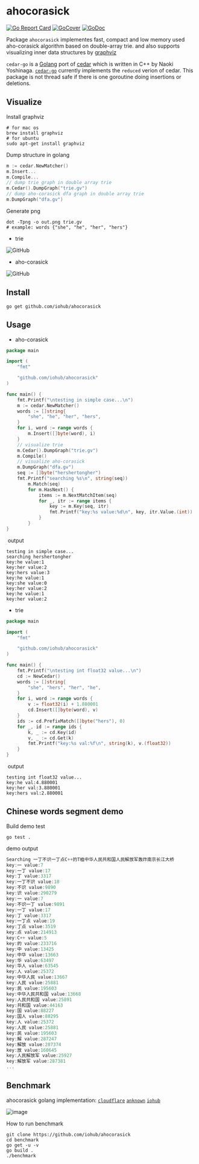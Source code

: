 # ahocorasick 
[![Go Report Card](https://goreportcard.com/badge/github.com/iohub/ahocorasick?style=flat-square)](https://goreportcard.com/report/github.com/iohub/ahocorasick) [![GoCover](http://gocover.io/_badge/github.com/iohub/ahocorasick)](http://gocover.io/github.com/iohub/ahocorasick) [![GoDoc](https://godoc.org/github.com/iohub/ahocorasick?status.svg)](https://godoc.org/github.com/iohub/ahocorasick)

<!--  [![Build Status](https://semaphoreci.com/api/v1/iohub/ahocorasick/branches/master/badge.svg)](https://semaphoreci.com/iohub/ahocorasick) -->

Package `ahocorasick` implementes fast, compact and low memory used aho-corasick algorithm based on double-array trie. and also supports visualizing inner data structures by [graphviz](http://graphviz.org) 

`cedar-go` is a [Golang](https://golang.org/) port of [cedar](http://www.tkl.iis.u-tokyo.ac.jp/~ynaga/cedar) which is written in C++ by Naoki Yoshinaga. [`cedar-go`](https://github.com/adamzy/cedar-go) currently implements the `reduced` verion of cedar. 
This package is not thread safe if there is one goroutine doing insertions or deletions. 


## Visualize

Install graphviz

```shell
# for mac os
brew install graphviz
# for ubuntu
sudo apt-get install graphviz
```

Dump structure in golang
```go
m := cedar.NewMatcher()
m.Insert...
m.Compile...
// dump trie graph in double array trie
m.Cedar().DumpGraph("trie.gv")
// dump aho-corasick dfa graph in double array trie
m.DumpGraph("dfa.gv")
```
Generate png 
```shell
dot -Tpng -o out.png trie.gv
# example: words {"she", "he", "her", "hers"}
```
* trie 
<img src="https://github.com/iohub/ahocorasick/blob/master/pictures/trie.png" alt="GitHub" /> 

* aho-corasick 
<img src="https://github.com/iohub/ahocorasick/blob/master/pictures/dfa.png" alt="GitHub" />


## Install
```
go get github.com/iohub/ahocorasick
```

## Usage

* aho-corasick

```go 
package main

import (
	"fmt"

	"github.com/iohub/ahocorasick"
)

func main() {
	fmt.Printf("\ntesting in simple case...\n")
	m := cedar.NewMatcher()
	words := []string{
		"she", "he", "her", "hers",
	}
	for i, word := range words {
		m.Insert([]byte(word), i)
	}
	// visualize trie 
	m.Cedar().DumpGraph("trie.gv")
	m.Compile()
	// visualize aho-corasick
	m.DumpGraph("dfa.gv")
	seq := []byte("hershertongher")
	fmt.Printf("searching %s\n", string(seq))
        m.Match(seq)
        for m.HasNext() {
            items := m.NextMatchItem(seq)
            for _, itr := range items {
                key := m.Key(seq, itr)
                fmt.Printf("key:%s value:%d\n", key, itr.Value.(int))
            }
        }
}

```

​	output
```
testing in simple case...
searching hershertongher
key:he value:1
key:her value:2
key:hers value:3
key:he value:1
key:she value:0
key:her value:2
key:he value:1
key:her value:2
```

* trie

```go
package main

import (
	"fmt"

	"github.com/iohub/ahocorasick"
)

func main() {
	fmt.Printf("\ntesting int float32 value...\n")
	cd := NewCedar()
	words := []string{
		"she", "hers", "her", "he",
	}
	for i, word := range words {
		v := float32(i) + 1.880001
		cd.Insert([]byte(word), v)
	}
	ids := cd.PrefixMatch([]byte("hers"), 0)
	for _, id := range ids {
		k, _ := cd.Key(id)
		v, _ := cd.Get(k)
		fmt.Printf("key:%s val:%f\n", string(k), v.(float32))
	} 
}

```
​	output
```
testing int float32 value...
key:he val:4.880001
key:her val:3.880001
key:hers val:2.880001
```

## Chinese words segment demo

Build demo test

```shell
go test .
```

demo output
```go
Searching 一丁不识一丁点C++的T桖中华人民共和国人民解放军轰炸南京长江大桥
key:一 value:7
key:一丁 value:17
key:丁 value:3317
key:一丁不识 value:18
key:不识 value:9890
key:识 value:290279
key:一 value:7
key:不识一丁 value:9891
key:一丁 value:17
key:丁 value:3317
key:一丁点 value:19
key:丁点 value:3519
key:点 value:214913
key:C++ value:5
key:的 value:233716
key:中 value:13425
key:中华 value:13663
key:华 value:63497
key:华人 value:63545
key:人 value:25372
key:中华人民 value:13667
key:人民 value:25881
key:民 value:195603
key:中华人民共和国 value:13668
key:人民共和国 value:25891
key:共和国 value:44163
key:国 value:88227
key:国人 value:88295
key:人 value:25372
key:人民 value:25881
key:民 value:195603
key:解 value:287247
key:解放 value:287374
key:放 value:160645
key:人民解放军 value:25927
key:解放军 value:287381
...
```


## Benchmark

ahocorasick golang implementation: [`cloudflare`](https://github.com/cloudflare/ahocorasick) [`anknown`](https://github.com/anknown/ahocorasick) [`iohub`](https://github.com/iohub/ahocorasick)

  ![image](https://github.com/iohub/ahocorasick/blob/master/pictures/merge_from_ofoct.jpg)


How to run benchmark

```
git clone https://github.com/iohub/ahocorasick
cd benchmark
go get -u -v
go build .
./benchmark
```
